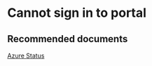 <properties
    pageTitle="Cannot sign in to portal"
    description="Cannot sign in to portal"
    service="microsoft.apim"
    resource="apimanagement"
    authors="shrahman"
    selfHelpType="generic"
    supportTopicIds="32318292"
    resourceTags=""
    productPesIds="15551"
    cloudEnvironments="public"
/>

# Cannot sign in to portal

## **Recommended documents**
[Azure Status](https://azure.microsoft.com/status)